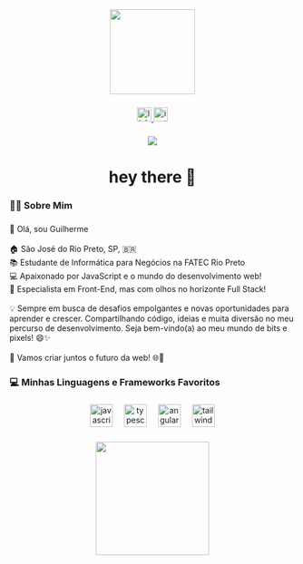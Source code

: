 <div align="center">
  <img height="150" src="https://media2.giphy.com/media/3oKIPnAiaMCws8nOsE/giphy.gif?cid=ecf05e47c70ys80yu08rgtshnesb0zk5hff8vgmu27j76fww&ep=v1_gifs_search&rid=giphy.gif&ct=g"  />
</div>

###

<div align="center">
  <a href="https://www.linkedin.com/in/guilherme-carmona-abb02b239/" target="_blank">
    <img src="https://img.shields.io/static/v1?message=LinkedIn&logo=linkedin&label=&color=0077B5&logoColor=white&labelColor=&style=for-the-badge" height="25" alt="linkedin logo"  />
  </a>
  <a href="https://www.instagram.com/imkarmona" target="_blank">
    <img src="https://img.shields.io/static/v1?message=Instagram&logo=instagram&label=&color=E4405F&logoColor=white&labelColor=&style=for-the-badge" height="25" alt="instagram logo"  />
  </a>
</div>

###

<div align="center">
  <img src="https://visitor-badge.laobi.icu/badge?page_id=imkarmona.imkarmona&"  />
</div>

###

<h1 align="center">hey there 👋</h1>

###

<h3 align="left">👩‍💻  Sobre Mim</h3>

###

<p align="left">👋 Olá, sou Guilherme<br><br>🏠  São José do Rio Preto, SP, 🇧🇷<br>📚 Estudante de Informática para Negócios na FATEC Rio Preto<br>💻 Apaixonado por JavaScript e o mundo do desenvolvimento web!<br>🌟 Especialista em Front-End, mas com olhos no horizonte Full Stack!<br><br>💡 Sempre em busca de desafios empolgantes e novas oportunidades para aprender e crescer. Compartilhando código, ideias e muita diversão no meu percurso de desenvolvimento. Seja bem-vindo(a) ao meu mundo de bits e pixels! 😄✨<br><br>🚀 Vamos criar juntos o futuro da web! 🌐💫</p>

###

<h3 align="left">💻 Minhas Linguagens e Frameworks Favoritos</h3>

###

<div align="center">
  <img src="https://img.shields.io/badge/JavaScript-F7DF1E?logo=javascript&logoColor=black&style=for-the-badge" height="40" alt="javascript logo"  />
  <img width="12" />
  <img src="https://img.shields.io/badge/TypeScript-3178C6?logo=typescript&logoColor=white&style=for-the-badge" height="40" alt="typescript logo"  />
  <img width="12" />
  <img src="https://img.shields.io/badge/Angular-DD0031?logo=angular&logoColor=white&style=for-the-badge" height="40" alt="angularjs logo"  />
  <img width="12" />
  <img src="https://img.shields.io/badge/Tailwind CSS-06B6D4?logo=tailwindcss&logoColor=black&style=for-the-badge" height="40" alt="tailwindcss logo"  />
</div>

###

<div align="center">
  <img height="200" src="https://media0.giphy.com/media/6KGPoV1Z61IpDZyTeN/giphy.gif?cid=ecf05e4765rbff307fylp5buarkthuwvdj11rq6p68id18mk&ep=v1_gifs_related&rid=giphy.gif&ct=g"  />
</div>

###
